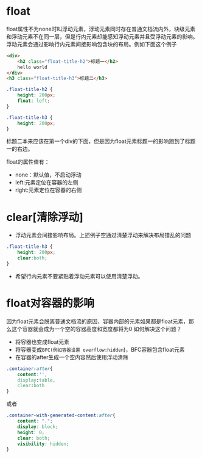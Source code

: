 # float
float属性不为none时叫浮动元素，浮动元素同时存在普通文档流内外，块级元素和浮动元素不在同一层，但是行内元素却能感知浮动元素并且受浮动元素的影响。浮动元素会通过影响行内元素间接影响包含块的布局。例如下面这个例子

```html
<div>
    <h2 class="float-title-h2">标题一</h2>
    hello world
</div>
<h3 class="float-title-h3">标题二</h3>
``` 
```css
.float-title-h2 {
    height: 200px;
    float: left;
}

.float-title-h3 {
    height: 200px;
}
```

  
标题二本来应该在第一个div的下面，但是因为float元素标题一的影响跑到了标题一的右边。

float的属性值有：
- none：默认值，不启动浮动
- left:元素定位在容器的左侧
- right:元素定位在容器的右侧
# clear[清除浮动]

- 浮动元素会间接影响布局。上述例子空通过清楚浮动来解决布局错乱的问题
```css
.float-title-h3 {
    height: 200px;
    clear:both;
}
```
- 希望行内元素不要紧贴着浮动元素可以使用清楚浮动。
# float对容器的影响
因为float元素会脱离普通文档流的原因，容器内部的元素如果都是float元素，那么这个容器就会成为一个空的容器高度和宽度都将为0
如何解决这个问题？
- 将容器也变成float元素
- 将容器变成```BFC(例如容器设置 overflow:hidden```)，BFC容器包含float元素
- 在容器的after生成一个空内容然后使用浮动清除
```css
.container:after{
    content:'',
    display:table,
    clear:both
}
```
或者
```css
.container-with-generated-content:after{
    content: ".";
    display: block;
    height: 0;
    clear: both;
    visibility: hidden;
}
```